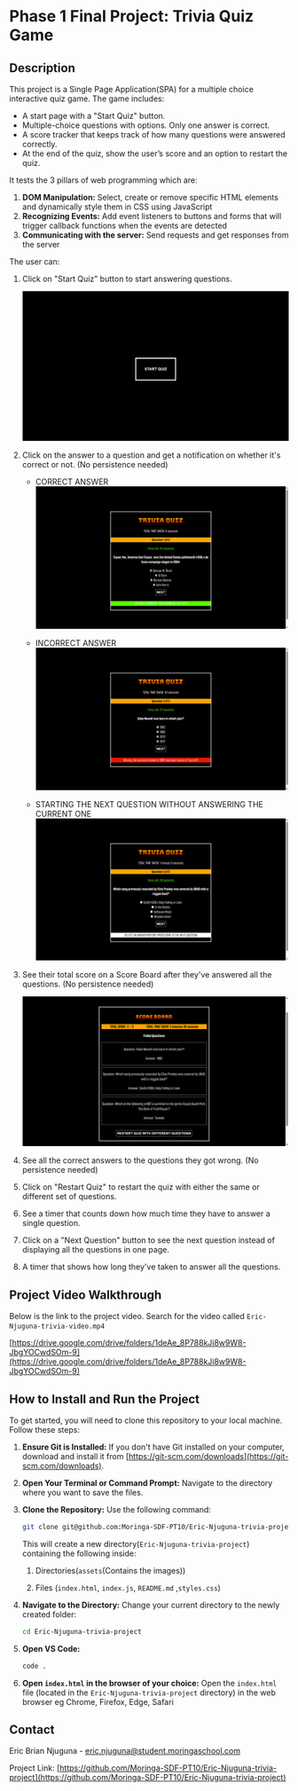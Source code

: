 # Phase 1 Final Project: Trivia Quiz Game

## Description

This project is a Single Page Application(SPA) for a multiple choice interactive quiz game. The game includes:

* A start page with a "Start Quiz" button.
* Multiple-choice questions with options. Only one answer is correct.
* A score tracker that keeps track of how many questions were answered correctly.
* At the end of the quiz, show the user’s score and an option to restart the quiz. 

It tests the 3 pillars of web programming which are:

1.  **DOM Manipulation:** Select, create or remove specific HTML elements and dynamically style them in CSS using JavaScript
2.  **Recognizing Events:** Add event listeners to buttons and forms that will trigger callback functions when the events are detected
3.  **Communicating with the server:** Send requests and get responses from the server

The user can:

1. Click on "Start Quiz" button to start answering questions.

    ![Screenshot](./assets/Screenshot1.png)

2. Click on the answer to a question and get a notification on whether it's correct or not. (No persistence needed)

    * CORRECT ANSWER 
    ![Screenshot](./assets/Screenshot2.png)

    * INCORRECT ANSWER
    ![Screenshot](./assets/Screenshot3.png)

    * STARTING THE NEXT QUESTION WITHOUT ANSWERING THE CURRENT ONE
    ![Screenshot](./assets/Screenshot4.png)

3. See their total score on a Score Board after they've answered all the questions. (No persistence needed)

    ![Screenshot](./assets/Screenshot5.png)

4. See all the correct answers to the questions they got wrong. (No persistence needed)

5. Click on "Restart Quiz" to restart the quiz with either the same or different set of questions.

6. See a timer that counts down how much time they have to answer a single question.

7. Click on a "Next Question" button to see the next question instead of displaying all the questions in one page.

8. A timer that shows how long they've taken to answer all the questions.

## Project Video Walkthrough

Below is the link to the project video. Search for the video called `Eric-Njuguna-trivia-video.mp4`

[https://drive.google.com/drive/folders/1deAe_8P788kJi8w9W8-JbgYOCwdSOm-9](https://drive.google.com/drive/folders/1deAe_8P788kJi8w9W8-JbgYOCwdSOm-9)

## How to Install and Run the Project

To get started, you will need to clone this repository to your local machine. Follow these steps:

1.  **Ensure Git is Installed:** If you don't have Git installed on your computer, download and install it from [https://git-scm.com/downloads](https://git-scm.com/downloads).

2.  **Open Your Terminal or Command Prompt:** Navigate to the directory where you want to save the files.

3.  **Clone the Repository:** Use the following command:

    ``` bash
    git clone git@github.com:Moringa-SDF-PT10/Eric-Njuguna-trivia-project.git
    ```

    This will create a new directory(`Eric-Njuguna-trivia-project`) containing the following inside:
    1. Directories(`assets`(Contains the images))

    2. Files (`index.html`, `index.js`, `README.md` ,`styles.css`)

4.  **Navigate to the Directory:** Change your current directory to the newly created folder:

    ``` bash
    cd Eric-Njuguna-trivia-project
    ```

5. **Open VS Code:**

    ``` bash
    code .
    ```

6. **Open `index.html` in the browser of your choice:**  Open the `index.html` file (located in the `Eric-Njuguna-trivia-project` directory) in the web browser eg Chrome, Firefox, Edge, Safari

## Contact

Eric Brian Njuguna - eric.njuguna@student.moringaschool.com

Project Link: [https://github.com/Moringa-SDF-PT10/Eric-Njuguna-trivia-project](https://github.com/Moringa-SDF-PT10/Eric-Njuguna-trivia-project)